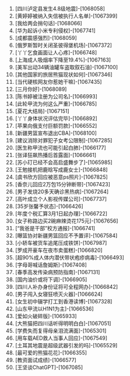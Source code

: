 
1. [四川泸定县发生4.8级地震]-[1068058]
1. [黄婷婷被纳入失信被执行人名单]-[1067399]
1. [我给两会捎句话]-[1068066]
1. [华为起诉小米专利侵权]-[1067741]
1. [成都震感强烈]-[1068059]
1. [俄罗斯暂时关闭圣彼得堡机场]-[1067372]
1. [丫丫乞食画面让人心疼]-[1066748]
1. [上海成人吸烟率下降至19.4%]-[1067163]
1. [美军出动34辆油罐车盗取叙石油]-[1067100]
1. [其他国家的旅居熊猫现状如何]-[1067346]
1. [当代硬核网友你惹她干嘛]-[1067435]
1. [三月你好]-[1068089]
1. [陈书婷被注册为公司名]-[1066993]
1. [此轮甲流为何这么严重]-[1066785]
1. [夏花大结局]-[1067151]
1. [丫丫身体状况评估完毕]-[1066892]
1. [苹果向俄支付巨额罚款]-[1066552]
1. [新疆男篮宣布退出CBA]-[1068100]
1. [建议消除对罪犯子女考公限制]-[1067285]
1. [医生称甲流也可能引起白肺]-[1066177]
1. [张译狂飙热播后首露面]-[1066661]
1. [苏小玎已经不会高启盛舞步了]-[1065985]
1. [王勉接机把鹿晗写成鹿女士]-[1066848]
1. [虞书欣方回应被恶意ps照片]-[1067825]
1. [香奈儿回应2万包15分钟断带]-[1067423]
1. [男子发烧20多天确诊黑热病]-[1067264]
1. [高叶成立个人影视传媒公司]-[1067737]
1. [35岁张馨予状态]-[1066426]
1. [年度个税汇算3月1日起办理]-[1066722]
1. [女子称路边买2碗麻辣烫花175元]-[1067656]
1. [“我爸是干部”校方通报]-[1066741]
1. [曝篮协对新疆男篮回应不予置评]-[1067584]
1. [小轿车被货车追尾压成铁饼]-[1067987]
1. [罗成开豪车在夜市卖蛋糕]-[1066820]
1. [超90%成人体内潜伏带状疱疹病毒]-[1066493]
1. [字母哥喊话詹姆斯]-[1067408]
1. [春季高发传染病预防指南]-[1067131]
1. [国内油价或将下调]-[1066905]
1. [四川人补办身份证将可全程网办]-[1066842]
1. [男子闯入女寝狂喷灭火器]-[1066624]
1. [女生初中辍学打工到香港读博]-[1067328]
1. [山东甲流以H1N1为主]-[1066536]
1. [爱如火破碎版]-[1065933]
1. [大熊猫把四川话听得明明白白]-[1067051]
1. [学费失而复得母亲泪流满面]-[1065301]
1. [用车载AED救人当事人回应]-[1067549]
1. [土耳其地震是超级武器引发的吗]-[1065529]
1. [最可爱的熊猫花花]-[1066355]
1. [教资面试成绩]-[1066577]
1. [王坚谈ChatGPT]-[1067085]